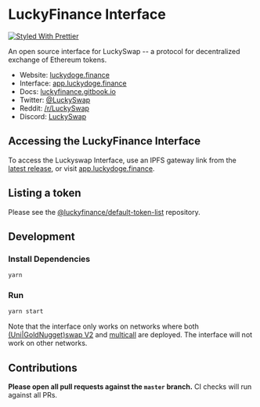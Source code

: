 # LuckyFinance Interface

[![Styled With Prettier](https://img.shields.io/badge/code_style-prettier-ff69b4.svg)](https://prettier.io/)

An open source interface for LuckySwap -- a protocol for decentralized exchange of Ethereum tokens.

- Website: [luckydoge.finance](https://luckydoge.finance/)
- Interface: [app.luckydoge.finance](https://app.luckydoge.finance)
- Docs: [luckyfinance.gitbook.io](https://luckyfinance.gitbook.io)
- Twitter: [@LuckySwap](https://twitter.com/LuckyFinance)
- Reddit: [/r/LuckySwap](https://www.reddit.com/r/LuckySwap)
- Discord: [LuckySwap](https://discord.gg/Y7TF6QA)

## Accessing the LuckyFinance Interface

To access the Luckyswap Interface, use an IPFS gateway link from the
[latest release](https://github.com/LuckyDogeDoge/luckyswap-interface/releases/latest),
or visit [app.luckydoge.finance](https://app.luckydoge.finance).

## Listing a token

Please see the
[@luckyfinance/default-token-list](https://github.com/LuckyDogeDev/default-token-list)
repository.

## Development

### Install Dependencies

```bash
yarn
```

### Run

```bash
yarn start
```

Note that the interface only works on networks where both
[(Uni|GoldNugget)swap V2](https://github.com/LuckyDogeDev/luckyswap/tree/master/contracts/uniswapv2) and
[multicall](https://github.com/makerdao/multicall) are deployed.
The interface will not work on other networks.

## Contributions

**Please open all pull requests against the `master` branch.**
CI checks will run against all PRs.
